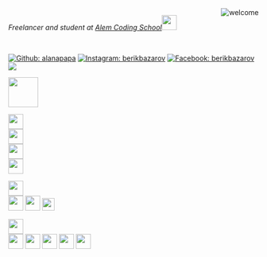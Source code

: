 <h2 style="display:none;">Hello, I'm Berik <i>Alanapapa</i> Bazarov!</h2>
<img align='right' src="https://media.giphy.com/media/FBeSx3itXlUQw/giphy.gif" alt="welcome" />
<p><em>Freelancer and student at <a href="https://alem.school/" target="_blank">Alem Coding School</a><img src="https://media.giphy.com/media/WUlplcMpOCEmTGBtBW/giphy.gif" width="30"> 
</em></p>
<br>

[![Github: alanapapa](https://img.icons8.com/material-outlined/48/000000/github.png?style=flat-square&logo=Instagram&logoColor=white&link=https://www.github.com/alanapapa/)](https://www.github.com/alanapapa/)
[![Instagram: berikbazarov](https://img.icons8.com/fluent/48/000000/instagram-new.png?style=flat-square&logo=Instagram&logoColor=white&link=https://www.instagram.com/berikbazarov/)](https://www.instagram.com/berikbazarov/)
[![Facebook: berikbazarov](https://img.icons8.com/color/48/000000/facebook.png?style=flat-square&logo=Instagram&logoColor=white&link=https://www.facebook.com/bazarovberik/)](https://www.facebook.com/bazarovberik/)
<a href="mailto:bazarov@privatefund.kz" target="_blank"><img src="https://img.icons8.com/color/48/000000/filled-message.png"/></a>
<br/>

<code><img width="60rem" src="https://www.vectorlogo.zone/logos/golang/golang-icon.svg"></code>

<code><img height="30rem" src="https://upload.vectorlogo.zone/logos/javascript/images/239ec8a4-163e-4792-83b6-3f6d96911757.svg">   </code>
<code><img height="30rem" src="https://www.vectorlogo.zone/logos/jquery/jquery-ar21.svg">   </code>
<code><img height="30rem" src="https://www.vectorlogo.zone/logos/vuejs/vuejs-icon.svg">   </code>
<code><img height="30rem" src="https://www.vectorlogo.zone/logos/nuxtjs/nuxtjs-icon.svg"> </code>



<code><img height="30rem" src="https://www.vectorlogo.zone/logos/php/php-icon.svg">   </code>
<code><img height="30rem" src="https://www.vectorlogo.zone/logos/laravel/laravel-ar21.svg"></code>
<code><img height="30rem" src="https://www.vectorlogo.zone/logos/wordpress/wordpress-ar21.svg"></code>
<code><img height="25rem" src="https://upload.wikimedia.org/wikipedia/commons/6/63/OpenCart_logo.svg"></code>


<code><img height="30rem" src="https://www.vectorlogo.zone/logos/w3_html5/w3_html5-ar21.svg">   </code>
<code><img height="30rem" src="https://www.vectorlogo.zone/logos/markdown-here/markdown-here-ar21.svg"></code>
<code><img height="30rem" src="https://www.vectorlogo.zone/logos/netlifyapp_watercss/netlifyapp_watercss-ar21.svg"></code>
<code><img height="30rem" src="https://www.vectorlogo.zone/logos/sass-lang/sass-lang-ar21.svg"></code>
<code><img height="30rem" src="https://www.vectorlogo.zone/logos/lesscss/lesscss-ar21.svg"></code>
<code><img height="30rem" src="https://www.vectorlogo.zone/logos/getbootstrap/getbootstrap-ar21.svg"></code>


